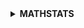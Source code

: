 <details>
<summary><strong>MATHSTATS</strong></summary>
<ul><details>
<summary><strong>MATHEMATICS</strong></summary>
<li>Scalars, Vectors, Matrices, Tensors</li>
<li>Eigen Vectors & Eigen Values</li>
  </details></ul>
</details>
